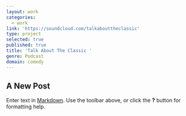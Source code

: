 ```yaml
---
layout: work
categories:
  - work
link: 'https://soundcloud.com/talkabouttheclassic'
type: project
selected: true
published: true
title: 'Talk About The Classic '
genre: Podcast
domain: comedy
---
```

## A New Post

Enter text in [Markdown](http://daringfireball.net/projects/markdown/). Use the toolbar above, or click the **?** button for formatting help.
